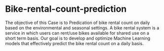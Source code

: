 # Bike-rental-count-prediction
The objective of this Case is to Predication of bike rental count on daily based on the  environmental and seasonal settings.​ A bike rental system is a service in which users can rent/use bikes available for shared use on a short term basis. Our goal is to develop and optimize Machine Learning models that effectively predict the bike rental count on a daily basis.

